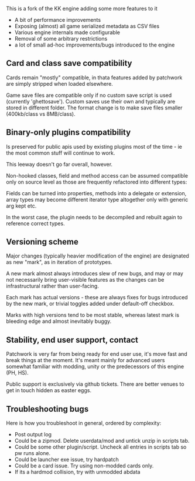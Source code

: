 This is a fork of the KK engine adding some more features to it

* A bit of performance improvements
* Exposing (almost) all game serialized metadata as CSV files
* Various engine internals made configurable
* Removal of some arbitrary restrictions
* a lot of small ad-hoc improvements/bugs introduced to the engine

## Card and class save compatibility

Cards remain "mostly" compatible, in thata features added by patchwork
are simply stripped when loaded elsewhere.

Game save files are compatible only if no custom save script is used (currently
'ghettosave'). Custom saves use their own and typically are stored in different
folder. The format change is to make save files smaller (400kb/class vs 8MB/class).

## Binary-only plugins compatibility

Is preserved for public apis used by existing plugins most of the time - ie
the most common stuff will continue to work.

This leeway doesn't go far overall, however.

Non-hooked classes, field and method access can be assumed compatible only on
source level as those are frequently refactored into different types:

Fields can be turned into properties, methods into a delegate or extension,
array types may become different iterator type altogether only with generic arg
kept etc.

In the worst case, the plugin needs to be decompiled and rebuilt again
to reference correct types.

## Versioning scheme

Major changes (typically heavier modification of the engine) are designated as
new "mark", as in iteration of prototypes.

A new mark almost always introduces slew of new bugs, and may or may not
necessarily bring user-visible features as the changes can be infrastructural
rather than user-facing. 

Each mark has actual versions - these are always fixes for bugs introduced by
the new mark, or trivial toggles added under default-off checkbox.

Marks with high versions tend to be most stable, whereas latest mark is bleeding
edge and almost inevitably buggy.

## Stability, end user support, contact

Patchwork is very far from being ready for end user use, it's move fast and
break things at the moment. It's meant mainly for advanced users somewhat
familiar with modding, unity or the predecessors of this engine (PH, HS).

Public support is exclusively via github tickets. There are better venues to
get in touch hidden as easter eggs.

## Troubleshooting bugs

Here is how you troubleshoot in general, ordered by complexity:

* Post output log
* Could be a zipmod. Delete userdata/mod and untick unzip in scripts tab.
* Could be some other plugin/script. Uncheck all entries in scripts tab so pw runs alone.
* Could be launcher exe issue, try hardpatch
* Could be a card issue. Try using non-modded cards only.
* If its a hardmod collision, try with unmodded abdata


